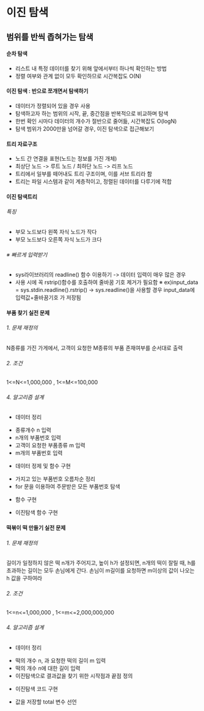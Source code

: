 # 이진 탐색


## 범위를 반씩 좁혀가는 탐색

#### 순차 탐색
* 리스트 내 특정 데이터를 찾기 위해 앞에서부터 하나씩 확인하는 방법
* 정렬 여부와 관계 없이 모두 확인하므로 시간복잡도 O(N)

#### 이진 탐색 : 반으로 쪼개면서 탐색하기
* 데이터가 정렬되어 있을 경우 사용
* 탐색하고자 하는 범위의 시작, 끝, 중간점을 반복적으로 비교하며 탐색
* 한번 확인 시마다 데이터의 개수가 절반으로 줄어듦, 시간복잡도 O(logN)
* 탐색 범위가 2000만을 넘어갈 경우, 이진 탐색으로 접근해보기

#### 트리 자료구조
* 노드 간 연결을 표현(노드는 정보를 가진 개체)
* 최상단 노드 -> 루트 노드 / 최하단 노드 -> 리프 노드
* 트리에서 일부를 떼어내도 트리 구조이며, 이를 서브 트리라 함
* 트리는 파일 시스템과 같이 계층적이고, 정렬된 데이터를 다루기에 적합

#### 이진 탐색트리
###### 특징
* 부모 노드보다 왼쪽 자식 노드가 작다
* 부모 노드보다 오른쪽 자식 노드가 크다

###### ※ 빠르게 입력받기
* sys라이브러리의 readline() 함수 이용하기 -> 데이터 입력이 매우 많은 경우
* 사용 시에 꼭 rstrip()함수를 호출하여 줄바꿈 기호 제거가 필요함
※ ex)input_data = sys.stdin.readline().rstrip()
      -> sys.readline()을 사용할 경우 input_data에 입력값+줄바꿈기호 가 저장됨

#### 부품 찾기 실전 문제
###### 1. 문제 재정의
 N종류를 가진 가게에서, 고객이 요청한 M종류의 부품 존재여부를 순서대로 출력
###### 2. 조건
1<=N<=1,000,000   , 1<=M<=100,000 
###### 4. 알고리즘 설계
* 데이터 정리
+ 종류개수 n 입력
+ n개의 부품번호 입력
+ 고객이 요청한 부품종류 m 입력
+ m개의 부품번호 입력
* 데이터 정제 및 함수 구현
+ 가지고 있는 부품번호 오름차순 정리
+ for 문을 이용하여 주문받은 모든 부품번호 탐색
* 함수 구현
+ 이진탐색 함수 구현

#### 떡볶이 떡 만들기 실전 문제
###### 1. 문제 재정의
길이가 일정하지 않은 떡 n개가 주어지고, 높이 h가 설정되면, n개의 떡이 잘릴 때,
h를 초과하는 길이는 모두 손님에게 간다.
손님이 m길이를 요청하면 m이상의 값이 나오는 h 값을 구하여라
###### 2. 조건
1<=n<=1,000,000   , 1<=m<=2,000,000,000
###### 4. 알고리즘 설계
* 데이터 정리
 + 떡의 개수 n, 과 요청한 떡의 길이 m 입력
 + 떡의 개수 n에 대한 길이 입력
 + 이진탐색으로 결과값을 찾기 위한 시작점과 끝점 정의
* 이진탐색 코드 구현
 + 값을 저장할 total 변수 선언
 